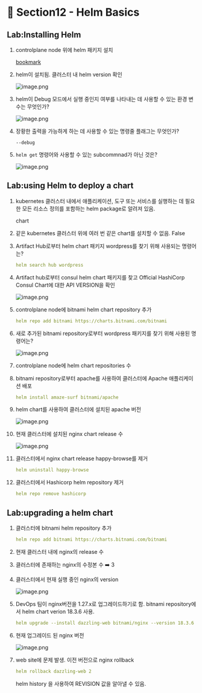 # 🍨 Section12 - Helm Basics

## Lab:Installing Helm

1. controlplane node 위에 helm 패키지 설치

    [bookmark](https://helm.sh/docs/intro/install/#from-script)

2. helm이 설치됨. 클러스터 내 helm version 확인

    ![image.png](https://prod-files-secure.s3.us-west-2.amazonaws.com/b2ea2032-00e9-4883-a13b-cb03cf5b2334/c9bdd932-487b-48fe-a79d-59ac5065d76a/image.png?X-Amz-Algorithm=AWS4-HMAC-SHA256&X-Amz-Content-Sha256=UNSIGNED-PAYLOAD&X-Amz-Credential=ASIAZI2LB4663P33X5JH%2F20250322%2Fus-west-2%2Fs3%2Faws4_request&X-Amz-Date=20250322T140820Z&X-Amz-Expires=3600&X-Amz-Security-Token=IQoJb3JpZ2luX2VjEGYaCXVzLXdlc3QtMiJIMEYCIQDUz6BmFhf%2FZRUz7ymeR03vpHGLXIkaYJWuF7DwA2iS8QIhAKzqmJ2MmU5Adm13E%2BaIJ0qxfDIAAzGh%2BJumZw89RuXGKogECL%2F%2F%2F%2F%2F%2F%2F%2F%2F%2F%2FwEQABoMNjM3NDIzMTgzODA1Igxc7ol0S1S1tqQPKEYq3AN%2FVpWat5y7AnoQt5mWLE7JsdB3MzQDPAQSCpZjwNSg0nv3yw8pLpq7l0GfgDzXQeETFCfwElcdd%2FhZiV52moqS%2BuKrOf4OfZ23FjYGfgEtjJw7Czf6tzVkY9ZS2TtAeeF1XbWRoCBMoF3mkxpyTuQTKVSd6IGTDnw8dkcIxrg5YOIBqF45vPI%2FAdxqhOlC2ifjA82%2Fve0pIEEMOaeXGzw%2BrNOIFyRJVQyPFQDh5JFlkqWkKgqsaldNAq9wkIs5jwcBPy48CQXVEybcYmjYEKTSLcdzig1QvmoGf7nLlgSIRtvB4R07kanXtfV4xF3NSzzzu8UUmjSdxwly6hqygdxF6hxEZ6e500WOEJ0cuAZnG3DbbFEOupQF1Mfi8w7mU2dFgdsPWFd4dH6zmMymvRrQOXlcTsuVyQXEzPIDy%2FXnLVoW4Z7lzJPO9%2BIBk1KK1vUa0YvGPxM%2F%2FfaJLpEFbPNm9%2FaTTvEie%2FmMM4I%2Bia%2BHNYQxb57Gy9Z7YzSj%2BMQZhPWACE596jLeD9VdsxSGKxq858CxqfrPZJZ4B3UtCazXzB9zHw5%2Brs%2BZ73nmJUolAl1AK1gzHcx98W5%2BYnwZkOSWnrcB1KQXup5FRIMz7tYrMWoHuGQ2lSSgug23LDCK9vq%2BBjqkAQ8RSglkwcZGSIbTBYzDiDKAykh701YNgrNXu9M%2FEXPz2Wad1gevYnmwFnObZcmER1y2g4K86G%2B8cSiHogULpf8eHH7vQyatRMd6sMhb1Y%2B9SsC%2FDa9aSOttG55WAdfbzYRmm0bpMFVXeG7qJetG9njnrMzWrKVkx4gt1DMMeHXOEh%2FYXssw9iiRYyeFnfJFYthfeD%2FlLRTE0c9%2BTaVww0qjpik6&X-Amz-Signature=90a11d536440f06ea8ef0d200caacd565bc4dcd32d98cc987a5f469d6269c79a&X-Amz-SignedHeaders=host&x-id=GetObject)

3. helm이 Debug 모드에서 실행 중인지 여부를 나타내는 데 사용할 수 있는 환경 변수는 무엇인가?

    ![image.png](https://prod-files-secure.s3.us-west-2.amazonaws.com/b2ea2032-00e9-4883-a13b-cb03cf5b2334/69ca795c-9f38-4d08-ab29-52d6ec8dfe45/image.png?X-Amz-Algorithm=AWS4-HMAC-SHA256&X-Amz-Content-Sha256=UNSIGNED-PAYLOAD&X-Amz-Credential=ASIAZI2LB4667GBHM24L%2F20250322%2Fus-west-2%2Fs3%2Faws4_request&X-Amz-Date=20250322T140820Z&X-Amz-Expires=3600&X-Amz-Security-Token=IQoJb3JpZ2luX2VjEGYaCXVzLXdlc3QtMiJHMEUCIQDuiozXKzjBKszVbtElxCY%2FD9%2FkHSAsQkjiDOQ9xixG0AIgDNCrcwXZApxDG3HaYA9f3rRXMZmZN%2BMH1rJYbiSvY2wqiAQIv%2F%2F%2F%2F%2F%2F%2F%2F%2F%2F%2FARAAGgw2Mzc0MjMxODM4MDUiDKG%2FhGYmQeVO8ZxpPSrcA5o61naq3hPsl0i4JNIqM8j8Vsg%2BQc4BE1lCc7tRnAhnTq7ts5ieGdRtDPZJNVuvGk8lKZmKVzUw492VglGbMg%2BYyPMmxWoZpAztxzwj3fhkrWKK6Kx13vyGQosF5lqvcn2AnzwVK1cIvClhpnycq3KsBcTCptlaXdBKc2iBEnsUof8NiM5HQf4DetuxtMKOlny0cM4n6m3bGL%2BFNTu69HGWz1tlozzDlDSoB9wYbUWqwa7Yfx4aJlGwnvD0Hj0Mw2ozT2L0tCtcvXRNQqFOkG7862DlAH4enqQZ1XsDkTtW318igvkshzHtc7faqEnxe457BMsSZkJ%2ByaBIVDKwITXItyxIFVVpC9hxKzgbmzJo2mm2sYByKWkRXm5xNkDGccgL8GqVApMt9%2FzzUeopKiZWCq2N3xsDOrgU4NwA5eKcOaG0RF4Rl8fruvWXNA1lkd3l4Z4gBnk4mSXX789bbnSfEh29Kch%2BfQ0bEY2cX0iLw2uA%2FMmdG0SsCxGSC8NOhrGBfyuSNkDY8fQMO8qnfAQpauVi4HEqOkwOa9oFzmrDBfnxMzwdAoq%2FMmVkU9kTwLXFIfSqrjblTBkWMRsYuC5sgCIpMKHmzFDbiF1PDgAtFI%2BRoxDsFv5UoGDKMLb2%2Br4GOqUBGo0Cgpe%2BIyeSENikADV5%2B7daKytIu0KkHAMNVDvkcss85KMaAn1ksiTFeBhUnV9rC1yQZoyBuv8pbk1FBUKkvoja4PhShdWxuuEXrhKiXB1DzrMcfJ3kI1Ijadz6sq8bP9cf1HRMn5NkCvRJdG2aW1Ybi5HJj4MocNABkxBrPBD3fwDsry%2F3JEI9e1NOK9c9GSA%2BbOp0Xx9uqIM03Q4ozeGgttP8&X-Amz-Signature=bc4c4d040663e7b0c155b308650fb7a466a9272a16194c48770b9d728239c4f9&X-Amz-SignedHeaders=host&x-id=GetObject)

4. 장황한 출력을 가능하게 하는 데 사용할 수 있는 명령줄 플래그는 무엇인가?

    `--debug`

5. `helm get` 명령어와 사용할 수 있는 subcommnad가 아닌 것은?

    ![image.png](https://prod-files-secure.s3.us-west-2.amazonaws.com/b2ea2032-00e9-4883-a13b-cb03cf5b2334/8b4d92de-2e0c-42f2-8ca2-402d161402a4/image.png?X-Amz-Algorithm=AWS4-HMAC-SHA256&X-Amz-Content-Sha256=UNSIGNED-PAYLOAD&X-Amz-Credential=ASIAZI2LB466QVTLRIIO%2F20250322%2Fus-west-2%2Fs3%2Faws4_request&X-Amz-Date=20250322T140820Z&X-Amz-Expires=3600&X-Amz-Security-Token=IQoJb3JpZ2luX2VjEGYaCXVzLXdlc3QtMiJHMEUCIHDvN0515h%2B9kX0q%2FHVVQhdSwPsPyEwjlH9d5jdWHrXYAiEAlDs4t1eWIpX2B%2B0eCrrzZ5nJenPlXTJFedKjvAce%2BsAqiAQIvv%2F%2F%2F%2F%2F%2F%2F%2F%2F%2FARAAGgw2Mzc0MjMxODM4MDUiDGINTG9Z3KPXA%2FVU3CrcA0x7%2FfRTRaTLXo8s1mm332xA%2Bh6k8oyOaQ%2FoGZfHWYhajVDN77wSrtMBljV8yps%2FxDcoBCL18sl8HMkBVjYS8EahMUVENO%2BTEqVZyV99%2F7O9INzZvf3RkVltJzbgjPOwqohLF%2BHPh2kl65bVBZdF1KNO%2FVL%2BMjUwUezsClVNVhEfEPYhY5EpiJn%2B2A27xrhM4C5xjDfBEiG4KWQa5Yhh48M4SgNoUBG297XMR2GJGa8Q59UlC3mnzpnl2KFq5JZMoZW%2BUpr84CFcQVWVUpoi0%2B99rY6AfadiAlZLK9WxFtKrbD7y1dJaba2JWJJRFmOSCc1L9ziFpVPIta7KFZ1epmscLTW%2B3md2LwT8bO45JIQtKILtOkLBrgKzpWbeKaToAs%2F2Cf7N%2B%2F%2F05CZgsQvT7npLWpUrGR7Eq%2FGBD1tatCX5KnDr26xgvpdL%2BJNOKqO4hSXdNE%2BONA0uNPn03O%2FRmEDFAEmQRCTSUnlGPHc3a5DfxgkKqt6r155UrfLxmYmEXIRPHBAeYlr6jCynKat%2BQefHabaiGg23GmEyB6Dl9gfi7PbcAYBwFzVWQtYlDOt%2Fsu%2B9wdKBzOGjAFtPfIC4yVEdoFlw9wIvfo5XChwtTK82TVCcjDgXX%2Fnv2WLNMIv2%2Br4GOqUB7jnlFLQ%2BxpPhNUqQVGgQ866N7H2Om4m6h%2BBaLvkgT7mCuU1K67v5DnN4TuQnBtOGlbUpAif%2BtYkjS8oleGMJX%2BBK6%2FhUi0%2FWJikBB5xuvxP4AKwLBbu%2BJYp6gHtfGO3MXhsgvupMnR8HzNLAIdR12F6H0HB8cEGTib4WGjTJF2d7gpFPsSCmOjqWF%2BdM6r8OqDn0twHhGa7kwiswjNLEMu0gPRKw&X-Amz-Signature=7c1511740c1401a1ec870915af21549678edf9284434faff83b21b5f71724f3a&X-Amz-SignedHeaders=host&x-id=GetObject)


## Lab:using Helm to deploy a chart

1. kubernetes 클러스터 내에서 애플리케이션, 도구 또는 서비스를 실행하는 데 필요한 모든 리소스 정의를 포함하는 helm package로 알려져 있음.

    chart

2. 같은 kubernetes 클러스터 위에 여러 번 같은 chart를 설치할 수 없음. False
3. Artifact Hub로부터 helm chart 패키지 wordpress를 찾기 위해 사용되는 명령어는?

    ```yaml
    helm search hub wordpress
    ```

4. Artifact hub로부터 consul helm chart 패키지를 찾고 Official HashiCorp Consul Chart에 대한 API  VERSION을 확인

    ![image.png](https://prod-files-secure.s3.us-west-2.amazonaws.com/b2ea2032-00e9-4883-a13b-cb03cf5b2334/930692cd-425e-4e23-9c1b-928f9f1e131a/image.png?X-Amz-Algorithm=AWS4-HMAC-SHA256&X-Amz-Content-Sha256=UNSIGNED-PAYLOAD&X-Amz-Credential=ASIAZI2LB466QPW6EEPU%2F20250322%2Fus-west-2%2Fs3%2Faws4_request&X-Amz-Date=20250322T140822Z&X-Amz-Expires=3600&X-Amz-Security-Token=IQoJb3JpZ2luX2VjEGYaCXVzLXdlc3QtMiJHMEUCIQDoQnTs38lLilpthNWeLA%2BSbcWLmL0DUj1fPJpp29%2BwPgIgY%2FhjauP%2BdW4bUEYJ4cQ%2BofYerqViYfY0nyEWSh1nAVEqiAQIvv%2F%2F%2F%2F%2F%2F%2F%2F%2F%2FARAAGgw2Mzc0MjMxODM4MDUiDF2RekRrI%2Fm8NZPoECrcAzB2VL%2FtejXnrIpSazVqGO5GJ1v5WcxbZmSGP%2B4hgNtvuBxsXt3VZlcSIr%2FUUxZ5vS0%2FuNkw9nUFSBALxdqAnffB1IE1tHxQJaMLLJ7l1vkV08md0%2B8DhKy%2FtJa%2B9AzzL%2F8AkQ9zdeAkN5xxwOXjvnBKnTu77eOL0qrn9xydnAhlYsFRgA9yzqoYJwsqdIQybIGnELaVhzJIJoUrr1xcDV5USMusFvnz3cin6TrQyQGMjT1cKvHnPpi29LyIlcvKE0yBj7H%2FXYQ2fCZ9g7pHgHMs8eJnbr5ndaygWvCFPXD9vjOWdKVbiMQhbUIoldC6MQnCRKVINUVaSzaH3WDE1hGuQ9JV6BQHnQZCxIhKI7L69Yp1OtSU3E0b%2FHhSL8gecHb3mzS6M63%2BhgT1svKh8zHSS6J%2FxKiYXRJtI9Dj%2FHf75EZGeS6vmbP9SlI3YnzqpwqtGCofWb1H9GAZN02tibM10ZIIxMp5m50ARvYqPGI8PT9i%2BIGqFvfhYVAVxxoYXJ4spggSp1W9CVyb02Va2JKTFOGvwQZ3RETE%2B%2FtbR7yihUT7t6jOw7B%2BWxuddJajtytk%2FQZf7v0C5%2Fxv8fHAEcS414rbiPM1nD3QZTc0gpxLpl%2Bq91BArdx3r9F9MLb2%2Br4GOqUBdtTW7EFTjoLHOYblUd8vPrkJuv%2Btff0%2BUZ7BrqrIJOZEnP0divIpkkRvlo8hplCU%2FKuXMjgmI8A08wvc5a8cchCg0SzERuK%2FbLAmDStzVdJ0OS%2F3F%2FliG6LTZEJ00ujy9CK01ZQMeqnkImZ4QK2AO%2B7Yc99%2FtyVOz837Vne7qzJ7BDvdBnUlm0rQuerU2xjPxeEelGsZrWuK3wptrLguE9y683Mb&X-Amz-Signature=4ca14ff0b97e1fd046033863e31885a7e726817c0e0df06e659081aa8fb60b00&X-Amz-SignedHeaders=host&x-id=GetObject)

5. controlplane node에 bitnami helm chart repository 추가

    ```yaml
    helm repo add bitnami https://charts.bitnami.com/bitnami
    ```

6. 새로 추가된 bitnami repository로부터 wordpress 패키지를 찾기 위해 사용된 명령어는?

    ![image.png](https://prod-files-secure.s3.us-west-2.amazonaws.com/b2ea2032-00e9-4883-a13b-cb03cf5b2334/048cc660-48fe-40f7-9e95-b0f2f327e878/image.png?X-Amz-Algorithm=AWS4-HMAC-SHA256&X-Amz-Content-Sha256=UNSIGNED-PAYLOAD&X-Amz-Credential=ASIAZI2LB4663EY4J375%2F20250322%2Fus-west-2%2Fs3%2Faws4_request&X-Amz-Date=20250322T140822Z&X-Amz-Expires=3600&X-Amz-Security-Token=IQoJb3JpZ2luX2VjEGYaCXVzLXdlc3QtMiJHMEUCIH6ClCLhsrj2Vwy2QixQ7iGT2DqAobplXmmH0mHTJ42nAiEA8ur0WXpkz25%2B9sGggDzwuWFDkhpYITkKvfvXjbICDj8qiAQIvv%2F%2F%2F%2F%2F%2F%2F%2F%2F%2FARAAGgw2Mzc0MjMxODM4MDUiDM8mjIwsd30cxXFyESrcA%2FTN0qpfeNt5Z3Aq6w%2BO%2FSOT%2F2VfqK17%2FXuRUpkQHK%2FUetA5R%2F7xX2QW%2BMEcwxu2FnLmhPRAhbpUr2a9nw%2F0WrIqBRYp7pCamJBVaRuHBHDsMqWTYKwEQgm%2Fu1sZAXjESaCAq64CMXgHFjRx77YqEpOVEHZT7emnv6P70ExWZZCRUVrbGcEPqeTOYQAHcZ1bEX7q2L6iAXdRBNss9HVToUmIamZ4eXdsI9CEPxwc9XtG%2FNPrzP5ignMSAO0FNg%2BA2tSnswPabU9pYq6gltwpbthYVIDEGTm6XA0b5hNViy%2FSh91GyQLZ%2F%2BaP9IDSZrx5%2FGyWfCo%2BDo1SB7amJgP%2FCeUeb5Vc6KBCMtalCDJ95rPvcJe%2FPhOBdcYEy1SEPMbr1BiqsX1h7hk4ZL2Fikt1cEmqsBuQtCEbkvdyOQlPSVmYsx7hhopjctFy39DKjbj0v0yrE3Lr9NciQ7OGZV42dIGaD3dt09X6OrG32sp12ylcWDWa%2BQ2xynIVIxcrSBdDROqpEwxGEHo%2BqmbRXO3fAZAcSj8MhnPKbrISIMGxhyGkX405EYc4a7u0xJmQYDSJ5vpwU97n%2FsrMlL3ml0MuBAWRcyU6GNkv8HSjJvBwzqt%2Bbypv%2FP7iVhny1eDTMPH1%2Br4GOqUBYkc43wrPa7bMSX%2FM9nAaDM7yLbvEAD%2FtXh17NNRuY%2Frm8HfZiaYnmg%2F1clUJpt2xRdrYS7BtwFlEtQSNcDBn8PUjB6WXdjdGe8WDbRsfaeYbbe1RmpP1b7wTgXayY4a%2BMy%2F8%2Fq6Xa3WJK5Zht5Bt4WnuMwtVhER%2BgSERPN7XPHRzxEjwhU87uHYJbChDq9Dkf6aDw%2Fe9tXf8rdveigj6en5upB5G&X-Amz-Signature=8d71850e68aaa994026e3e872268f052719890aad940fc3de25138d24134ca5d&X-Amz-SignedHeaders=host&x-id=GetObject)

7. controlplane node에 helm chart repositories 수
8. bitnami repository로부터 apache를 사용하여 클러스터에 Apache 애플리케이션 배포

    ```yaml
    helm install amaze-surf bitnami/apache
    ```

9. helm chart를 사용하여 클러스터에 설치된 apache 버전

    ![image.png](https://prod-files-secure.s3.us-west-2.amazonaws.com/b2ea2032-00e9-4883-a13b-cb03cf5b2334/e38adf70-0b48-42cc-9fc1-c4beff4e690a/image.png?X-Amz-Algorithm=AWS4-HMAC-SHA256&X-Amz-Content-Sha256=UNSIGNED-PAYLOAD&X-Amz-Credential=ASIAZI2LB4666G6I656S%2F20250322%2Fus-west-2%2Fs3%2Faws4_request&X-Amz-Date=20250322T140823Z&X-Amz-Expires=3600&X-Amz-Security-Token=IQoJb3JpZ2luX2VjEGYaCXVzLXdlc3QtMiJGMEQCIFegjBlBJWy2A%2FPtW6vw3rLMiogDdnOMPJ%2F2drTRb7mQAiAhMA1U6ZTMNezHI2UqB8OxOOAtCMj9CSQA0PGUa6lzJyqIBAi%2F%2F%2F%2F%2F%2F%2F%2F%2F%2F%2F8BEAAaDDYzNzQyMzE4MzgwNSIMam8wunA7hxGJFbQMKtwD%2B1DM6d466qRes3c4npA1b0Pih07yYFKdHBDXGjHYUGHm2fa9lG%2Fz5A0iAaI16NqOCQzLeFtvobPahHNrj2F%2BxIw6J3h0tjfE%2B%2F%2FzQrqj5f%2BShK247sgu6NY3pdkmCR%2BYOXOJNAxSQMjr6nS6SJ0rcJiLQ1BlPRy8rQasAwWX3BEuqh8HwdI18BhnZ5c9uGaEx%2BJ%2BTUhVVll1FFG4VqsOCjt0Td0NT0OGQZ0yQ3rfj98WDr2fY5osRb9boD3YQkJ71Qw0HYFKIt8dhE61w5nNylBBDjM8lMHeTyP%2FFa4dFs2jUGrxN1tHuZPDZjMcCBqcEsaV7cvoIyGPGeLwPy5XpamTIUJQ%2B3lWiV%2BaoY0bgFwZyHdSw%2BMNH8DCtAsnVqi1%2F1u%2FU0XAZ28ouCvk%2FM1OaJFQosFNbryFi5JpqywxDGVGJsTZzsGWhDef5rrcISGf%2B8KTPJswoD8kSqlGHGTfFltBFTjuBEi4L9VUvlB45g1uECo6q25qaugKPyzncYK6otdcNCD4%2BovYsDP%2BmV9uv8Ay270XjaBjLbAvzXhCn8BGiPXUeMztDeZyriB894E%2B2ixN5BF3Cw0vl9XF%2B1qOM2KLQT%2BBVYRIL4gHgrEyyjhSH5R1%2FbgIMVGaqNkwnvb6vgY6pgGCCv69fYC7ZzYvnk5PBwZopCYAYVt9%2F3nwrqu68EPm3OSC4l1wNQsepNRbu6bRveeKhG21RYyWtnY12RtaxqQQfA2Jzl1PxpvRrusZ5H2%2BT%2FsKrR7Uj8t1i6fJcL0OQJYBJYGEC4QJj%2FQ6yfpogWmqhtEjJQAgkXLRmhxEODel%2FUOALDl1ggaInW%2Bmq%2F2RMqIBaCabzXZHIBqEdElXUVlpTzzqTCjY&X-Amz-Signature=aeb92f1a4b88685a77dbd4a8b55841c3871310895a44eb1e60e50f8cecb333ac&X-Amz-SignedHeaders=host&x-id=GetObject)

10. 현재 클러스터에 설치된 nginx chart release 수

    ![image.png](https://prod-files-secure.s3.us-west-2.amazonaws.com/b2ea2032-00e9-4883-a13b-cb03cf5b2334/8388808b-1d20-480f-ba99-2276eda3aeec/image.png?X-Amz-Algorithm=AWS4-HMAC-SHA256&X-Amz-Content-Sha256=UNSIGNED-PAYLOAD&X-Amz-Credential=ASIAZI2LB466XDRC5KRZ%2F20250322%2Fus-west-2%2Fs3%2Faws4_request&X-Amz-Date=20250322T140824Z&X-Amz-Expires=3600&X-Amz-Security-Token=IQoJb3JpZ2luX2VjEGYaCXVzLXdlc3QtMiJIMEYCIQCFvnoWoq%2F3bY1836nJJcP78kSM5T2sEaPjJM%2F0J5fg%2BQIhAKR16BCUTPVGV%2B7ZwzNDc%2F8DhaHKRszwOJ1qDOXaEChoKogECL%2F%2F%2F%2F%2F%2F%2F%2F%2F%2F%2FwEQABoMNjM3NDIzMTgzODA1Igw1D5z2Ds6dy8MZKxYq3AO5Vi8ndTIPuG4sRveD0cyiwyg6RDI6s8IABCnGLU6LKnB1DRdG56E0i8TcKJz8GN9GbC1meIArWNqf%2FJiNcP8FiTmTHIEEOvHc0iKQfKCPnvFoEUMzLn9bIgKt%2FP1zSQtpg4dwcpJpnWXZPs05Yw8Mvml3warIPtMV4yHcN%2FdMd7jnTOTvv0LKb06eBSQEOB%2F7Qdl6oWCspZ7hRyOGmGwfaBNFVHcl8iNqxj9zwbEC4FgVlzcvYUyDczrL%2B30mIDIPhWEKQKtVItx1pFZdCfQ1xHin9%2F19hOR%2B80Ih8e%2F7MsrlwnNppKiB%2FOftkVA7vGbd713hH%2BTbI%2FgiBB8mb9cGbrTMV65pk027FTnko%2BJCBZ%2BEmXD7D34IsTd%2BjR2BrpufilXuwpRSZwW4N4%2FI%2Fy9FtuBGWZ52KLJlZV3h%2F0MaETarGyl5PQmJwBpxBdGFm4vt%2BNbq8eql%2BHMWeoF%2B1dowamI7AHhBXGUlqN4M8PEzCiwP%2BoUvT0z8n%2FfwKPp4KRGapf1X1I1gn9H3mb7p8wSYXVgLjiT9AygvuRFu4YISfZCVgcY4IAlJLUoCyuAW4VPrjtDS2e4WnGzwQLYOF4Cw47M51BCJCL6LjzmGkCoevrY2T6%2FIQlVyAakN6zC49vq%2BBjqkAawbCvRpnSfT6S%2BbPajGN1liAipM3kjkLhKYr67WYEfzOE5dvqVDBpuilGYtIOMy62SLMhlPDln97Vrzj%2B9vxiLdtnUgwUnStp69unf4aQ5JOvx5Z1ve7jLWDas%2FEVnMM4z%2F8H9FeKyespjnX2lTwU6n5b%2F%2BIZhHa9kAvuL6gt%2BfzabKMUREdUW0EKLbyPkeK5YnCxPiAE5jAs%2FdANtZVsKtTyYO&X-Amz-Signature=4dc578359e97248fbec6c7bb1b6e74adf495c19624a95f4fe1d2229636e2a39f&X-Amz-SignedHeaders=host&x-id=GetObject)

11. 클러스터에서 nginx chart release happy-browse를 제거

    ```yaml
    helm uninstall happy-browse
    ```

12. 클러스터에서 Hashicorp helm repository 제거

    ```yaml
    helm repo remove hashicorp
    ```


## Lab:upgrading a helm chart

1. 클러스터에 bitnami helm repository 추가

    ```yaml
    helm repo add bitnami https://charts.bitnami.com/bitnami
    ```

2. 현재 클러스터 내에 nginx의  release 수
3. 클러스터에 존재하는 nginx의 수정본 수 ➡️ 3
4. 클러스터에서 현재 실행 중인 nginx의 version

    ![image.png](https://prod-files-secure.s3.us-west-2.amazonaws.com/b2ea2032-00e9-4883-a13b-cb03cf5b2334/b455502b-e813-41c9-a31d-758acd7b6fc1/image.png?X-Amz-Algorithm=AWS4-HMAC-SHA256&X-Amz-Content-Sha256=UNSIGNED-PAYLOAD&X-Amz-Credential=ASIAZI2LB466Y7U5P6CE%2F20250322%2Fus-west-2%2Fs3%2Faws4_request&X-Amz-Date=20250322T140824Z&X-Amz-Expires=3600&X-Amz-Security-Token=IQoJb3JpZ2luX2VjEGYaCXVzLXdlc3QtMiJIMEYCIQDvmACI8afKItIo1y2DDTZYym6rAxfBocc%2FTEPmcGSVRwIhAKzQwCzjj4GlcCjWAZfiJg2aQPUQSgxIdjm3POiZ5thgKogECL%2F%2F%2F%2F%2F%2F%2F%2F%2F%2F%2FwEQABoMNjM3NDIzMTgzODA1IgxUzZp7T%2Bw93Gbd%2FeQq3AMlQhkLaUcQwsZYa6cY2zrq0KRy5MRbXQUGQUy9nltlthJN1NlA%2Bs4lHolZOI13OU66fhg4qYQ3Ljfp66tjGSRTsTVGfUJQ48Y%2FavK%2F4epD4P4I8mk7w%2BDUq5bMM8gvwHsIwn3wZs%2FUGVQIr5tS0NyXiV3mpAnKq2GyNNjbeLyH6c4AmWjRrY20edZAVFwgmR3Q%2FtHxV30A2sEie%2FbfnRHz8cou8H%2BLxQnkWIHPcSS63%2BIxJSWST4i%2FKeUvlcN8LJasN%2F3BIp4urTDnonJ0iIB9iie%2F1VEgCRbaOC6zTzIh%2FpAwE%2F6zFapyZjcQWw0boiRvXbMfgtamsKQKgs2PErDHIAPwaGbR%2BItrQC5wtg98q%2BVNJuVy9mWGw67yrNzIbeCCW%2B6THTp186V0ULDd8Dyc7agBpFCxCNP3mOPGRt4bm8JUEzeCEv5nQNse5IvVQZR5WBRmeeb2JdFwtOG%2F5yrAGDvwtYQRWEWgu91cOO64VP7RGvdY4eBTAXqei48Brclzwm9ecQW8dUkLxr8t%2BJsc8CRWZs5q2fjlkO7WbqTLDhbro2gJOtZZkrlHqeH6KSpNox6jlFs89GveVzoX2vTb134isJ3OSg1945Je%2FkDfpyhE8QoHnAEAbonpcjCE9%2Fq%2BBjqkAZwh%2B0E8BxadaBl3J5I7Ax4xaeYvEBSTQyjfgCQ1Ea0w1GTH1ZozfyLNdw95mPExh9Ub3wJ7WJgS3kYNA79fgK6%2BKXXaGUNA4437OysvKpAav4fCpXPQ%2BPDhxmcCnMC7RfuxWGpCzUZt567%2FIEnsp6tapwqVcXg2nSNdiIrtI%2BIBQQV%2FZBMFstNoaQXLdDIlz%2FNx37NqD5XQWmc1C7FwOVO%2BCajq&X-Amz-Signature=ef0976fb53d0ca447f4fcd8415b3afe90b09ee26622b863272eec80072f91404&X-Amz-SignedHeaders=host&x-id=GetObject)

5. DevOps 팀이 nginx버전을 1.27.x로 업그레이드하기로 함. bitnami repository에서 helm chart verion 18.3.6 사용.

    ```yaml
    helm upgrade --install dazzling-web bitnami/nginx --version 18.3.6
    ```

6. 현재 업그레이드 된 nginx 버전

    ![image.png](https://prod-files-secure.s3.us-west-2.amazonaws.com/b2ea2032-00e9-4883-a13b-cb03cf5b2334/f7b287a2-6476-42d1-97ee-a1845c92fe99/image.png?X-Amz-Algorithm=AWS4-HMAC-SHA256&X-Amz-Content-Sha256=UNSIGNED-PAYLOAD&X-Amz-Credential=ASIAZI2LB466SB3Q6OQT%2F20250322%2Fus-west-2%2Fs3%2Faws4_request&X-Amz-Date=20250322T140824Z&X-Amz-Expires=3600&X-Amz-Security-Token=IQoJb3JpZ2luX2VjEGYaCXVzLXdlc3QtMiJHMEUCIF4eppUuypVaBDY9baKFJsrTvQ5Subv6YoAygFeWMOgVAiEA97oa8FUM0cHXp8Z0%2BjYa32seXlEIvwnybdvQZGVzrhMqiAQIv%2F%2F%2F%2F%2F%2F%2F%2F%2F%2F%2FARAAGgw2Mzc0MjMxODM4MDUiDKu0hbTtmZMg6tJv1SrcA07JECjVpvAXZgB0EZ8AAkPUz0e0Iz3rDcqEq8o7mpCCSUXRlzRawn0RHHFGN%2FIJE87tS1pKzC0B%2BTdEiGRn0mlpGe9ZOMMezpQ50IsX8tVEPRt2W%2FE6pl5Oc2WUWLgGc%2F9NvzjU%2BgpRE%2Bt%2B8dgi0XIR7x23ny0zc5ceSezhTB5f198SrRReahGWodRD2ZvkNnOs42A3cxYMnigCHH2EupjOfqFP5JeazkCQd4zdqNILibwXtW%2FLhlLQjz8NJb%2FToZYoIIddnmBDrSOACfhef%2BlzZOhOjJnNHf5hpAyFvK36O5vSXUgIvhtbbWplqCXZWMNBi6kZeZPu0fSk4HkrOGxkUAOzaqqb6hMnthAkW1Td58sWBIsaallG0tb0OfMSuLB7xMBTbJ%2Fiv%2FJntBpJknaC%2BccgK8rBc9F4ddlGFeXNWTXBV9VCZG2ZDWn1zLQm1fhFK9qKKKFj9FRU6Y4%2BGuWS3LkHL6Yre0KHFPsRw3j7ytGdgUkuWNg3FdfJ715FetRPp9w%2FkcGunxznVRVSfuygj7nlHlMMCAoyZKSc9zeRNcV07c7HIO%2Bmf%2FRw3wp%2Ff2Ht4ppkLRxLHciaCY95U07XSe9akZ4NBrt6gaSr0qqvOs7huaaeGQlkZ1UkMIb2%2Br4GOqUBkOFYZuUTOq2oPw1ceuZZ9EH52Bxal8euoOTqSHP%2BZY3oxWeulsIN5HMtd8gbkL4IJvORq5a%2BfTS9v1L12eqRyveUcknCDuotDEPk%2Bb8%2BxRDBEeCWr28UgSKDEt5iNcbF6vCz5CiVP3PBKVf1kYBLxHH7Ap1wDiQ97dZ0Tm1OqInmIHfIXVowYSWSar29%2FhqYVGU9RZ8kZd5TsrsmZdL6bBYctv%2Fp&X-Amz-Signature=7b0ca7f9ce8216c8643bcbe7e52da48033d127643efb4a96bd770142c5827d9d&X-Amz-SignedHeaders=host&x-id=GetObject)

7. web site에 문제 발생. 이전 버전으로 nginx rollback

    ```yaml
    helm rollback dazzling-web 2
    ```


    helm history <release name>을 사용하여 REVISION 값을 알아낼 수 있음.

